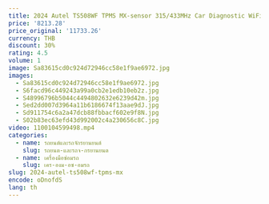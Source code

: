 ```yaml
---
title: 2024 Autel TS508WF TPMS MX-sensor 315/433MHz Car Diagnostic WiFi Programing Serviceเครื่องมือซ่อมยางโปรแกรมเปิดใช้งานRelarn
price: '8213.28'
price_original: '11733.26'
currency: THB
discount: 30%
rating: 4.5
volume: 1
image: Sa83615cd0c924d72946cc58e1f9ae6972.jpg
images:
  - Sa83615cd0c924d72946cc58e1f9ae6972.jpg
  - S6facd96c449243a99a0cb2e1edb10eb2z.jpg
  - S48996796b5044c4494802632e6239d42m.jpg
  - Sed2dd007d3964a11b6186674f13aae9dJ.jpg
  - Sd911754c6a2a47dcb88fbbacf602e9f8N.jpg
  - S02b83ec63efd43d992002c4a230656c8C.jpg
video: 1100104599498.mp4
categories:
  - name: รถยนต์และรถจักรยานยนต์
    slug: รถยนต-และรถจ-กรยานยนต
  - name: เครื่องมือซ่อมรถ
    slug: เคร-องม-อซ-อมรถ
slug: 2024-autel-ts508wf-tpms-mx
encode: oDnofdS
lang: th
---
```

  